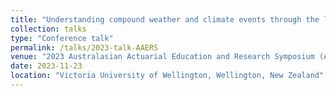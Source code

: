```yaml
---
title: "Understanding compound weather and climate events through the lens of systemic financial crises"
collection: talks
type: "Conference talk"
permalink: /talks/2023-talk-AAERS
venue: "2023 Australasian Actuarial Education and Research Symposium (AAERS)"
date: 2023-11-23
location: "Victoria University of Wellington, Wellington, New Zealand"
---
```


